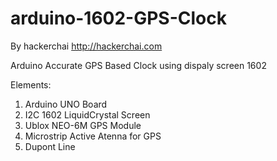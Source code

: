 arduino-1602-GPS-Clock
======================
By hackerchai
http://hackerchai.com

Arduino Accurate GPS  Based Clock using dispaly screen 1602

Elements:
1. Arduino UNO Board
2. I2C 1602 LiquidCrystal Screen
3. Ublox NEO-6M GPS Module
4. Microstrip Active Atenna for GPS
5. Dupont Line


